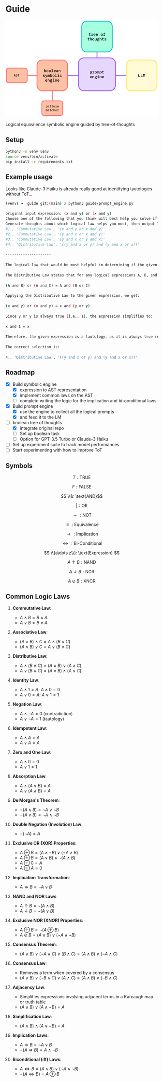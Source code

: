 # Guide

<div align="center">
    <img src="./assets/system_overview.png" alt="System Overview" width="600"/>
</div>


Logical equivalence symbolic engine guided by tree-of-thoughts 


## Setup
```bash
python3 -m venv venv
source venv/bin/activate
pip install -r requirements.txt
```

## Example usage

Looks like Claude-3 Haiku is already really good at identifying tautologies without ToT...

```bash
(venv) ➜  guide git:(main) ✗ python3 guide/prompt_engine.py

original input expression: (x and y) or (x and y)
Choose one of the following that you think will best help you solve if this statement is a tautology.
Generate thoughts about which logical law helps you most, then output 1 row, where the row is a selection of what law is best.
#1., 'Commutative Law', '(x and y or x and y)'
#2., 'Commutative Law', '(y and x or x and y)'
#3., 'Commutative Law', '(y and x or y and x)'
#4., 'Distributive Law', '((y and x or y) and (y and x or x))'

---------------------

The logical law that would be most helpful in determining if the given statement is a tautology is the Distributive Law.

The Distributive Law states that for any logical expressions A, B, and C, the following is true:

(A and B) or (A and C) = A and (B or C)

Applying the Distributive Law to the given expression, we get:

(x and y) or (x and y) = x and (y or y)

Since y or y is always true (i.e., 1), the expression simplifies to:

x and 1 = x

Therefore, the given expression is a tautology, as it is always true regardless of the values of x and y.

The correct selection is:

4., 'Distributive Law', '((y and x or y) and (y and x or x))'
```

## Roadmap

- [x] Build symbolic engine
    - [x] expression to AST representation
    - [x] implement common laws on the AST
    - [ ] complete writing the logic for the implication and bi-conditional laws
- [x] Build prompt engine
    - [x] use the engine to collect all the logical prompts
    - [x] and feed it to the LM
- [ ] boolean tree of thoughts
    - [x] integrate original repo
    - [ ] Set up boolean task
    - [ ] Option for GPT-3.5 Turbo or Claude-3 Haiku
- [ ] Set up experiment suite to track model performances
- [ ] Start experimenting with how to improve ToT

## Symbols

$$ T: \text{TRUE}$$

$$ F: \text{FALSE}$$

$$ \\&: \text{AND}$$

$$ |: \text{OR}$$

$$ \sim : \text{NOT}$$

$$ \equiv: \text{Equivalence}$$

$$ \rightarrow: \text{Implication}$$

$$ \leftrightarrow: \text{Bi-Conditional}$$

$$ \\{a\dots z\\}: \text{Expression} $$

$$ A \uparrow B: \text{NAND} $$

$$ A \downarrow B: \text{NOR} $$

$$ A \odot B: \text{XNOR} $$


## Common Logic Laws

1. **Commutative Law**:
   - $A \land B = B \land A$
   - $A \lor B = B \lor A$

2. **Associative Law**:
   - $(A \land B) \land C = A \land (B \land C)$
   - $(A \lor B) \lor C = A \lor (B \lor C)$

3. **Distributive Law**:
   - $A \land (B \lor C) = (A \land B) \lor (A \land C)$
   - $A \lor (B \land C) = (A \lor B) \land (A \lor C)$

4. **Identity Law**:
   - $A \land 1 = A$; $A \land 0 = 0$
   - $A \lor 0 = A$; $A \lor 1 = 1$

5. **Negation Law**:
   - $A \land \lnot A = 0$ (contradiction)
   - $A \lor \lnot A = 1$ (tautology)

6. **Idempotent Law**:
   - $A \land A = A$
   - $A \lor A = A$

7. **Zero and One Law**:
   - $A \land 0 = 0$
   - $A \lor 1 = 1$

8. **Absorption Law**:
   - $A \land (A \lor B) = A$
   - $A \lor (A \land B) = A$

9. **De Morgan's Theorem**:
   - $\lnot (A \land B) = \lnot A \lor \lnot B$
   - $\lnot (A \lor B) = \lnot A \land \lnot B$

10. **Double Negation (Involution) Law**:
    - $\lnot (\lnot A) = A$

11. **Exclusive OR (XOR) Properties**:
    - $A \oplus B = (A \land \lnot B) \lor (\lnot A \land B)$
    - $A \oplus B = (A \lor B) \land \lnot (A \land B)$
    - $A \oplus 0 = A$
    - $A \oplus A = 0$

12. **Implication Transformation**:
    - $A \Rightarrow B = \lnot A \lor B$

13. **NAND and NOR Laws**:
    - $A \uparrow B = \lnot(A \land B)$
    - $A \downarrow B = \lnot(A \lor B)$

14. **Exclusive NOR (XNOR) Properties**:
    - $A \oplus B = \lnot(A \oplus B)$
    - $A \odot B = (A \land B) \lor (\lnot A \land \lnot B)$

16. **Consensus Theorem**:
    - $(A \land B) \lor (\lnot A \land C) \lor (B \land C) = (A \land B) \lor (\lnot A \land C)$

17. **Consensus Law**:
    - Removes a term when covered by a consensus
    - $(A \land B) \lor (\lnot B \land C) \lor (A \land C) = (A \land B) \lor (\lnot B \land C)$

18. **Adjacency Law**:
    - Simplifies expressions involving adjacent terms in a Karnaugh map or truth table
    - $(A \land B) \lor (A \land \lnot B) = A$

19. **Simplification Law**:
    - $(A \lor B) \land (A \lor \lnot B) = A$

20. **Implication Laws**:
    - $A \Rightarrow B = \lnot A \lor B$
    - $\lnot (A \Rightarrow B) = A \land \lnot B$

21. **Biconditional (iff) Laws**:
    - $A \Leftrightarrow B = (A \land B) \lor (\lnot A \land \lnot B)$
    - $\lnot (A \Leftrightarrow B) = A \oplus B$
